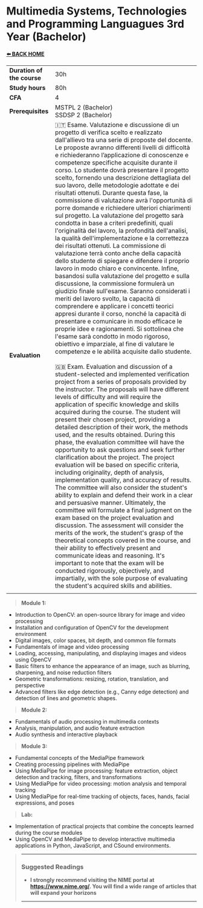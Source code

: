 # **Multimedia Systems, Technologies and Programming Languagues 3rd Year (Bachelor)**  

[**⬅️ BACK HOME**](/HOME.md)  

|                          |     |
|:-------------------------|:----|  
|**Duration of the course**|30h  |
|**Study hours**           |80h |
|**CFA**                   |4    |
|**Prerequisites**         |MSTPL 2 (Bachelor)<br>SSDSP 2 (Bachelor)|
|**Evaluation**            |🇮🇹 Esame. Valutazione e discussione di un progetto di verifica scelto e realizzato dall'allievo tra una serie di proposte del docente. Le proposte avranno differenti livelli di difficoltà e richiederanno l’applicazione di conoscenze e competenze specifiche acquisite durante il corso. Lo studente dovrà presentare il progetto scelto, fornendo una descrizione dettagliata del suo lavoro, delle metodologie adottate e dei risultati ottenuti. Durante questa fase, la commissione di valutazione avrà l'opportunità di porre domande e richiedere ulteriori chiarimenti sul progetto. La valutazione del progetto sarà condotta in base a criteri predefiniti, quali l'originalità del lavoro, la profondità dell'analisi, la qualità dell'implementazione e la correttezza dei risultati ottenuti. La commissione di valutazione terrà conto anche della capacità dello studente di spiegare e difendere il proprio lavoro in modo chiaro e convincente. Infine, basandosi sulla valutazione del progetto e sulla discussione, la commissione formulerà un giudizio finale sull'esame. Saranno considerati i meriti del lavoro svolto, la capacità di comprendere e applicare i concetti teorici appresi durante il corso, nonché la capacità di presentare e comunicare in modo efficace le proprie idee e ragionamenti. Si sottolinea che l'esame sarà condotto in modo rigoroso, obiettivo e imparziale, al fine di valutare le competenze e le abilità acquisite dallo studente.<br><br>🇬🇧 Exam. Evaluation and discussion of a student-selected and implemented verification project from a series of proposals provided by the instructor. The proposals will have different levels of difficulty and will require the application of specific knowledge and skills acquired during the course. The student will present their chosen project, providing a detailed description of their work, the methods used, and the results obtained. During this phase, the evaluation committee will have the opportunity to ask questions and seek further clarification about the project. The project evaluation will be based on specific criteria, including originality, depth of analysis, implementation quality, and accuracy of results. The committee will also consider the student's ability to explain and defend their work in a clear and persuasive manner. Ultimately, the committee will formulate a final judgment on the exam based on the project evaluation and discussion. The assessment will consider the merits of the work, the student's grasp of the theoretical concepts covered in the course, and their ability to effectively present and communicate ideas and reasoning. It's important to note that the exam will be conducted rigorously, objectively, and impartially, with the sole purpose of evaluating the student's acquired skills and abilities.|
|                          |     |

>**Module 1:**
- Introduction to OpenCV: an open-source library for image and video processing
- Installation and configuration of OpenCV for the development environment
- Digital images, color spaces, bit depth, and common file formats
- Fundamentals of image and video processing
- Loading, accessing, manipulating, and displaying images and videos using OpenCV
- Basic filters to enhance the appearance of an image, such as blurring, sharpening, and noise reduction filters
- Geometric transformations: resizing, rotation, translation, and perspective
- Advanced filters like edge detection (e.g., Canny edge detection) and detection of lines and geometric shapes.

>**Module 2:**
- Fundamentals of audio processing in multimedia contexts
- Analysis, manipulation, and audio feature extraction
- Audio synthesis and interactive playback

>**Module 3:**
- Fundamental concepts of the MediaPipe framework
- Creating processing pipelines with MediaPipe
- Using MediaPipe for image processing: feature extraction, object detection and tracking, filters, and transformations
- Using MediaPipe for video processing: motion analysis and temporal tracking
- Using MediaPipe for real-time tracking of objects, faces, hands, facial expressions, and poses

>**Lab:**
- Implementation of practical projects that combine the concepts learned during the course modules
- Using OpenCV and MediaPipe to develop interactive multimedia applications in Python, JavaScript, and CSound environments.



>---
>### **Suggested Readings**  
>- **I strongly recommend visiting the NIME portal at https://www.nime.org/. You will find a wide range of articles that will expand your horizons**  
>---
